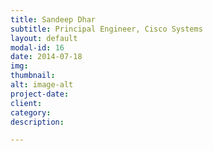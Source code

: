 ```yaml
---
title: Sandeep Dhar
subtitle: Principal Engineer, Cisco Systems
layout: default
modal-id: 16
date: 2014-07-18
img: 
thumbnail: 
alt: image-alt
project-date: 
client: 
category: 
description: 

---
```

